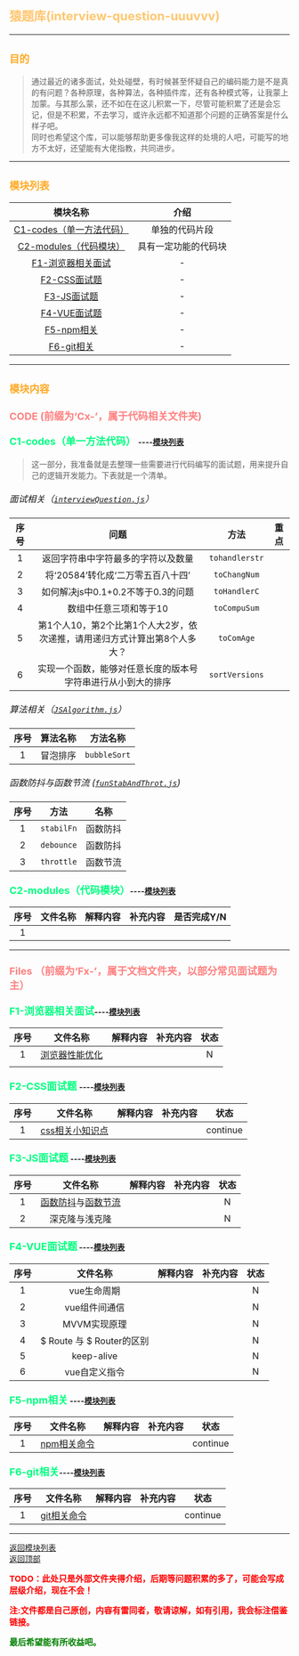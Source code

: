# <span style='color:#ffc770;font-size:22px;font-weight:700' id='top'>猿题库(interview-question-uuuvvv)</span>
*********************************************************************
## <span style='color:#ffaa25;font-size:18px;font-weight:700'>目的</span>

> 通过最近的诸多面试，处处碰壁，有时候甚至怀疑自己的编码能力是不是真的有问题？各种原理，各种算法，各种插件库，还有各种模式等，让我蒙上加蒙。与其那么蒙，还不如在在这儿积累一下，尽管可能积累了还是会忘记，但是不积累，不去学习，或许永远都不知道那个问题的正确答案是什么样子吧。<br/>
> 同时也希望这个库，可以能够帮助更多像我这样的处境的人吧，可能写的地方不太好，还望能有大佬指教，共同进步。
*************************************************************

## <span style='color:#ffaa25;font-size:18px;font-weight:700' id='mdlist'>模块列表</span>
|模块名称|介绍|
|:-:|:-:|
|[C1-codes（单一方法代码）](#codes)|单独的代码片段|
|[C2-modules（代码模块）](#modules)|具有一定功能的代码块|
|[F1-浏览器相关面试](#f1)|-|
|[F2-CSS面试题](#f2)|-|
|[F3-JS面试题](#f3)|-|
|[F4-VUE面试题](#f4)|-|
|[F5-npm相关](#f5)|-|
|[F6-git相关](#f6)|-|


*************************************************************

## <span style='color:#ffaa25;font-size:18px;font-weight:700'>模块内容</span>
### <p style='color:#ff8080;font-size:18px;font-weight:700'>CODE (前缀为‘Cx-’，属于代码相关文件夹)</p>

#### <span style='color:#00ff80;font-size:18px;font-weight:700' id='codes'>C1-codes（单一方法代码） </span>----[模块列表](#mdlist)

> 这一部分，我准备就是去整理一些需要进行代码编写的面试题，用来提升自己的逻辑开发能力。下表就是一个清单。
##### <span style='font-size:16px;font-weight:400'> 面试相关（[`interviewQuestion.js`](/C1-Codes/js/interviewQuestion.js)）</span>
|序号|问题|方法|重点|
|:-:|:-:|:-:|-|
|1|返回字符串中字符最多的字符以及数量| `tohandlerstr`||
|2|将‘20584’转化成‘二万零五百八十四’| `toChangNum`||
|3|如何解决js中0.1+0.2不等于0.3的问题| `toHandlerC`||
|4|数组中任意三项和等于10|`toCompuSum`||
|5|第1个人10，第2个比第1个人大2岁，依次递推，请用递归方式计算出第8个人多大？|`toComAge`||
|6|实现一个函数，能够对任意长度的版本号字符串进行从小到大的排序|`sortVersions`||


##### <span style='font-size:16px;font-weight:400'> 算法相关（[`JSAlgorithm.js`](/C1-Codes/js/jsAlgorithm.js)）</span>
|序号|算法名称|方法名称|
|:-:|:-:|:-:|
|1|冒泡排序|`bubbleSort`|


##### <p style='font-size:16px;font-weight:400'>函数防抖与函数节流 ([`funStabAndThrot.js`](/C1-Codes/js/funStabAndThrot.js))</p>
|序号|方法|名称|
|:-:|:-:|:-:|
|1|`stabilFn`|函数防抖|
|2|`debounce`|函数防抖|
|3|`throttle`|函数节流|


#### <span style='color:#00ff80;font-size:18px;font-weight:700' id='modules'>C2-modules（代码模块）</span>----[模块列表](#mdlist) 

|序号|文件名称|解释内容|补充内容|是否完成Y/N|
|:-:|:-:|:-:|:-:|:-:|
|1|||||


*************************************************************
### <p style='color:#ff8080;font-size:18px;font-weight:700'>Files （前缀为‘Fx-’，属于文档文件夹，以部分常见面试题为主）</p>

#### <span style='color:#00ff80;font-size:18px;font-weight:700' id='f1'>F1-浏览器相关面试</span>----[模块列表](#mdlist)
|序号|文件名称|解释内容|补充内容|状态|
|:-:|:-:|:-:|:-:|:-:|
|1|[浏览器性能优化](/F1-浏览器相关面试题/浏览器性能优化方法.md)|||N|
||||||


#### <span style='color:#00ff80;font-size:18px;font-weight:700' id='f2'>F2-CSS面试题 </span> ----[模块列表](#mdlist)
|序号|文件名称|解释内容|补充内容|状态|
|:-:|:-:|:-:|:-:|:-:|
|1|[css相关小知识点](F2-CSS面试题/css相关小知识点.md)|||continue|


#### <span style='color:#00ff80;font-size:18px;font-weight:700' id='f3'>F3-JS面试题</span> ----[模块列表](#mdlist)
|序号|文件名称|解释内容|补充内容|状态|
|:-:|:-:|:-:|:-:|:-:|
|1|[函数防抖](/F3-JS面试题/1-函数防抖与函数节流/函数防抖.md)与[函数节流](/F3-JS面试题/1-函数防抖与函数节流/函数节流.md)|||N|
|2|深克隆与浅克隆|||N|



#### <span style='color:#00ff80;font-size:18px;font-weight:700' id='f4'>F4-VUE面试题</span> ----[模块列表](#mdlist)
|序号|文件名称|解释内容|补充内容|状态|
|:-:|:-:|:-:|:-:|:-:|
|1|vue生命周期|||N|
|2|vue组件间通信|||N|
|3|MVVM实现原理|||N|
|4|$ Route 与 $ Router的区别|||N|
|5|keep-alive|||N|
|6|vue自定义指令|||N|


#### <span style='color:#00ff80;font-size:18px;font-weight:700' id='f5'>F5-npm相关</span> ----[模块列表](#mdlist) 
|序号|文件名称|解释内容|补充内容|状态|
|:-:|:-:|:-:|:-:|:-:|
|1|[npm相关命令](/F5-npm相关/npm相关命令.md)|||continue|


#### <span style='color:#00ff80;font-size:18px;font-weight:700' id='f6'>F6-git相关</span>----[模块列表](#mdlist) 
|序号|文件名称|解释内容|补充内容|状态|
|:-:|:-:|:-:|:-:|:-:|
|1|[git相关命令](/F6-Git相关/git相关命令.md)|||continue|

*************************************************************
[返回模块列表](#mdlist) <br/>
[返回顶部](#top)

<p style='color:red;font-size:15px;font-weight:700'>TODO：此处只是外部文件夹得介绍，后期等问题积累的多了，可能会写成层级介绍，现在不会！</p>
<p style='color:red;font-size:15px;font-weight:700'>注:文件都是自己原创，内容有雷同者，敬请谅解，如有引用，我会标注借鉴链接。</p>
<p style='color:green;font-size:15px;font-weight:700'>最后希望能有所收益吧。</p>
